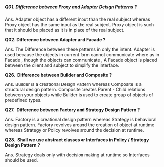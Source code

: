 ##### Q01. **Difference between Proxy and Adapter Deisgn Patterns ?**

Ans. Adapter object has a different input than the real subject whereas Proxy object has the same input as the real subject. Proxy object is such that it should be placed as it is in place of the real subject.

  
**Q02. Difference between Adapter and Facade ?**

Ans. The Difference between these patterns in only the intent. Adapter is used because the objects in current form cannot communicate where as in Facade , though the objects can communicate , A Facade object is placed between the client and subject to simplify the interface.

  


**Q26.  Difference between Builder and Composite ?**

  


Ans. Builder is a creational Design Pattern whereas Composite is a structural design pattern. Composite creates Parent - Child relations between your objects while Builder is used to create group of objects of predefined types.

  


**Q27.  Difference between Factory and Strategy Design Pattern ?**

  


Ans. Factory is a creational design pattern whereas Strategy is behavioral design pattern. Factory revolves around the creation of object at runtime whereas Strategy or Policy revolves around the decision at runtime.

  


**Q28.  Shall we use abstract classes or Interfaces in Policy / Strategy Design Pattern ?**

  


Ans. Strategy deals only with decision making at runtime so Interfaces should be used.

